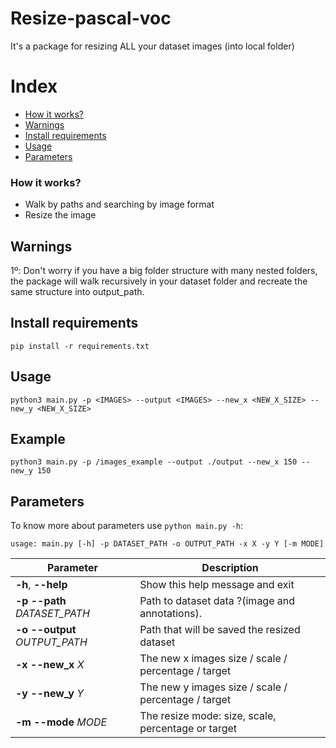 # Resize-pascal-voc

It's a package for resizing ALL your dataset images (into local folder)

# Index

- [How it works?](#How-it-works?)
- [Warnings](#Warnings)
- [Install requirements](#Install-requirements)
- [Usage](#Usage)
- [Parameters](#Parameters)

### How it works?

- Walk by paths and searching by image format
- Resize the image

## Warnings

1º: Don't worry if you have a big folder structure with many nested folders, the package will walk recursively in your dataset folder and recreate the same structure into output_path.

## Install requirements

```
pip install -r requirements.txt
```

## Usage

```
python3 main.py -p <IMAGES> --output <IMAGES> --new_x <NEW_X_SIZE> --new_y <NEW_X_SIZE>
```

## Example

```
python3 main.py -p /images_example --output ./output --new_x 150 --new_y 150
```

## Parameters

To know more about parameters use `python main.py -h`:

```
usage: main.py [-h] -p DATASET_PATH -o OUTPUT_PATH -x X -y Y [-m MODE]
```

| Parameter                         | Description                                         |
| --------------------------------- | --------------------------------------------------- |
| **-h**, **--help**                | Show this help message and exit                     |
| **-p** **--path** _DATASET_PATH_  | Path to dataset data ?(image and annotations).      |
| **-o** **--output** _OUTPUT_PATH_ | Path that will be saved the resized dataset         |
| **-x** **--new_x** _X_            | The new x images size / scale / percentage / target |
| **-y** **--new_y** _Y_            | The new y images size / scale / percentage / target |
| **-m** **--mode** _MODE_          | The resize mode: size, scale, percentage or target  |
